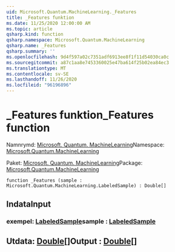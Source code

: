 ```yaml
---
uid: Microsoft.Quantum.MachineLearning._Features
title: _Features funktion
ms.date: 11/25/2020 12:00:00 AM
ms.topic: article
qsharp.kind: function
qsharp.namespace: Microsoft.Quantum.MachineLearning
qsharp.name: _Features
qsharp.summary: ''
ms.openlocfilehash: 9d4f597a02c7351adf6913ee8f1f11d54030ca0c
ms.sourcegitcommit: a87c1aa8e7453360025e47ba614f25b02ea84ec3
ms.translationtype: MT
ms.contentlocale: sv-SE
ms.lasthandoff: 11/26/2020
ms.locfileid: "96196896"
---
```

# <a name="_features-function"></a><span data-ttu-id="0e445-102">_Features funktion</span><span class="sxs-lookup"><span data-stu-id="0e445-102">_Features function</span></span>

<span data-ttu-id="0e445-103">Namnrymd: [Microsoft. Quantum. MachineLearning](xref:Microsoft.Quantum.MachineLearning)</span><span class="sxs-lookup"><span data-stu-id="0e445-103">Namespace: [Microsoft.Quantum.MachineLearning](xref:Microsoft.Quantum.MachineLearning)</span></span>

<span data-ttu-id="0e445-104">Paket: [Microsoft. Quantum. MachineLearning](https://nuget.org/packages/Microsoft.Quantum.MachineLearning)</span><span class="sxs-lookup"><span data-stu-id="0e445-104">Package: [Microsoft.Quantum.MachineLearning](https://nuget.org/packages/Microsoft.Quantum.MachineLearning)</span></span>




```qsharp
function _Features (sample : Microsoft.Quantum.MachineLearning.LabeledSample) : Double[]
```


## <a name="input"></a><span data-ttu-id="0e445-105">Indata</span><span class="sxs-lookup"><span data-stu-id="0e445-105">Input</span></span>

### <a name="sample--labeledsample"></a><span data-ttu-id="0e445-106">exempel: [LabeledSample](xref:Microsoft.Quantum.MachineLearning.LabeledSample)</span><span class="sxs-lookup"><span data-stu-id="0e445-106">sample : [LabeledSample](xref:Microsoft.Quantum.MachineLearning.LabeledSample)</span></span>





## <a name="output--double"></a><span data-ttu-id="0e445-107">Utdata: [Double](xref:microsoft.quantum.lang-ref.double)[]</span><span class="sxs-lookup"><span data-stu-id="0e445-107">Output : [Double](xref:microsoft.quantum.lang-ref.double)[]</span></span>

